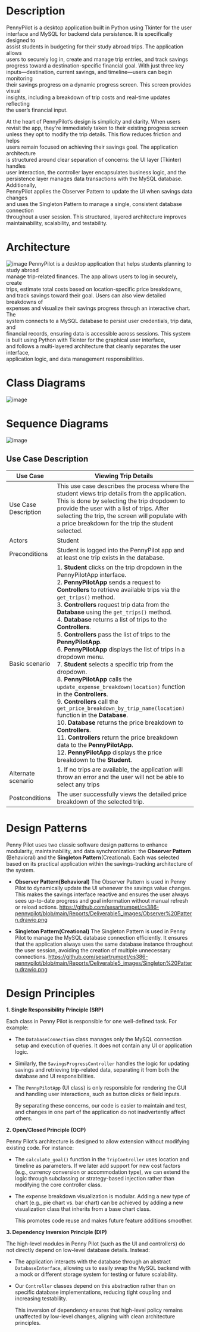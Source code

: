 # Description
PennyPilot is a desktop application built in Python using Tkinter for the user    
interface and MySQL for backend data persistence. It is specifically designed to     
assist students in budgeting for their study abroad trips. The application allows     
users to securely log in, create and manage trip entries, and track savings     
progress toward a destination-specific financial goal. With just three key      
inputs—destination, current savings, and timeline—users can begin monitoring     
their savings progress on a dynamic progress screen. This screen provides visual      
insights, including a breakdown of trip costs and real-time updates reflecting    
the user’s financial input.

At the heart of PennyPilot’s design is simplicity and clarity. When users     
revisit the app, they're immediately taken to their existing progress screen      
unless they opt to modify the trip details. This flow reduces friction and helps     
users remain focused on achieving their savings goal. The application architecture     
is structured around clear separation of concerns: the UI layer (Tkinter) handles     
user interaction, the controller layer encapsulates business logic, and the      
persistence layer manages data transactions with the MySQL database. Additionally,      
PennyPilot applies the Observer Pattern to update the UI when savings data changes     
and uses the Singleton Pattern to manage a single, consistent database connection     
throughout a user session. This structured, layered architecture improves       
maintainability, scalability, and testability.

# Architecture    
![image](Deliverable5_images/High_Level.drawio.png)
PennyPilot is a desktop application that helps students planning to study abroad   
manage trip-related finances. The app allows users to log in securely, create    
trips, estimate total costs based on location-specific price breakdowns,   
and track savings toward their goal. Users can also view detailed breakdowns of   
expenses and visualize their savings progress through an interactive chart. The   
system connects to a MySQL database to persist user credentials, trip data, and    
financial records, ensuring data is accessible across sessions.
This system is built using Python with Tkinter for the graphical user interface,    
and follows a multi-layered architecture that cleanly separates the user interface,    
application logic, and data management responsibilities.


# Class Diagrams   

![image](Deliverable5_images/d5umldiagram.png)

# Sequence Diagrams   

![image](Deliverable5_images/Sequence%20Diagram.png)

## Use Case Description

| Use Case         | Viewing Trip Details                                                                                                                      |
|------------------|-------------------------------------------------------------------------------------------------------------------------------------------|
| Use Case Description | This use case describes the process where the student views trip details from the application. This is done by selecting the trip dropdown to provide the user with a list of trips. After selecting the trip, the screen will populate with a price breakdown for the trip the student selected. |
| Actors           | Student                                                                                                                                   |
| Preconditions    | Student is logged into the PennyPilot app and at least one trip exists in the database.                                                   |
| Basic scenario   | 1. **Student** clicks on the trip dropdown in the PennyPilotApp interface.  <br> 2. **PennyPilotApp** sends a request to **Controllers** to retrieve available trips via the `get_trips()` method.  <br> 3. **Controllers** request trip data from the **Database** using the `get_trips()` method.  <br> 4. **Database** returns a list of trips to the **Controllers**.  <br> 5. **Controllers** pass the list of trips to the **PennyPilotApp**.  <br> 6. **PennyPilotApp** displays the list of trips in a dropdown menu.  <br> 7. **Student** selects a specific trip from the dropdown.  <br> 8. **PennyPilotApp** calls the `update_expense_breakdown(location)` function in the **Controllers**.  <br> 9. **Controllers** call the `get_price_breakdown_by_trip_name(location)` function in the **Database**.  <br> 10. **Database** returns the price breakdown to **Controllers**.  <br> 11. **Controllers** return the price breakdown data to the **PennyPilotApp**.  <br> 12. **PennyPilotApp** displays the price breakdown to the **Student**. |
| Alternate scenario | 1. If no trips are available, the application will throw an error and the user will not be able to select any trips |
| Postconditions   | The user successfully views the detailed price breakdown of the selected trip.                                                           |

# Design Patterns     
Penny Pilot uses two classic software design patterns to enhance modularity, maintainability, and data synchronization: the **Observer Pattern** (Behavioral) and the **Singleton Pattern**(Creational). Each was selected based on its practical application within the savings-tracking architecture of the system.   

- **Observer Pattern(Behavioral)**
The Observer Pattern is used in Penny Pilot to dynamically update the UI whenever the savings value changes. This makes the savings interface reactive and ensures the user always sees up-to-date progress and goal information without manual refresh or reload actions.
https://github.com/sesartrumpet/cs386-pennypilot/blob/main/Reports/Deliverable5_images/Observer%20Pattern.drawio.png

  
- **Singleton Pattern(Creational)**
The Singleton Pattern is used in Penny Pilot to manage the MySQL database connection efficiently. It ensures that the application always uses the same database instance throughout the user session, avoiding the creation of multiple unnecessary connections.
https://github.com/sesartrumpet/cs386-pennypilot/blob/main/Reports/Deliverable5_images/Singleton%20Pattern.drawio.png

 


# Design Principles   

**1. Single Responsibility Principle (SRP)**

   Each class in Penny Pilot is responsible for one well-defined task. For example:

- The ```DatabaseConnection``` class manages only the MySQL connection setup and execution of queries. It does not contain any UI or application logic.

- Similarly, the ```SavingsProgressController``` handles the logic for updating savings and retrieving trip-related data, separating it from both the database and UI responsibilities.

- The ```PennyPilotApp``` (UI class) is only responsible for rendering the GUI and handling user interactions, such as button clicks or field inputs.

   By separating these concerns, our code is easier to maintain and test, and changes in one part of the application do not inadvertently affect others.

**2. Open/Closed Principle (OCP)**

   Penny Pilot’s architecture is designed to allow extension without modifying existing code. For instance:

- The ```calculate_goal()``` function in the ```TripController``` uses location and timeline as parameters. If we later add support for new cost factors (e.g., currency conversion or accommodation type), we can extend the logic through subclassing or strategy-based injection rather than modifying the core controller class.

- The expense breakdown visualization is modular. Adding a new type of chart (e.g., pie chart vs. bar chart) can be achieved by adding a new visualization class that inherits from a base chart class.

   This promotes code reuse and makes future feature additions smoother.

**3. Dependency Inversion Principle (DIP)**

The high-level modules in Penny Pilot (such as the UI and controllers) do not directly depend on low-level database details. Instead:

- The application interacts with the database through an abstract ```DatabaseInterface```, allowing us to easily swap the MySQL backend with a mock or different storage system for testing or future scalability.

- Our ```Controller``` classes depend on this abstraction rather than on specific database implementations, reducing tight coupling and increasing testability.

   This inversion of dependency ensures that high-level policy remains unaffected by low-level changes, aligning with clean architecture principles.
